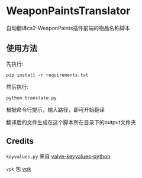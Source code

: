 # WeaponPaintsTranslator
自动翻译cs2-WeaponPaints插件前端的物品名称脚本

## 使用方法
先执行:
```
pip install -r requirements.txt
```

然后执行:
```
python translate.py
```

根据命令行提示，输入路径，即可开始翻译

翻译后的文件生成在这个脚本所在目录下的output文件夹

## Credits
`keyvalues.py` 来自 [valve-keyvalues-python](https://github.com/gorgitko/valve-keyvalues-python)

`vpk` 包 [vpk](https://github.com/ValvePython/vpk)